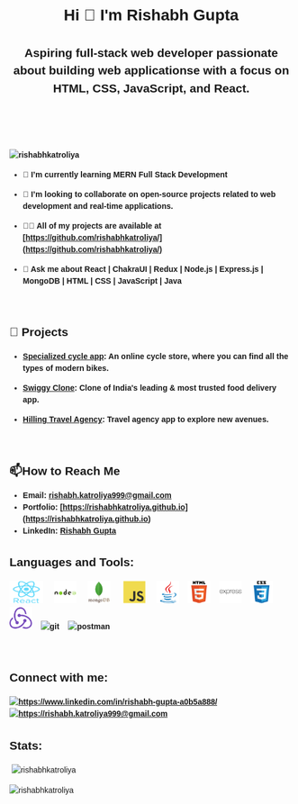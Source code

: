<body style="font-family: Arial, sans-serif; line-height: 1.5; margin: 0; padding: 20px;">
    <h1 align="center">Hi 👋 I'm Rishabh Gupta</h1>
    <h2 align="center"> Aspiring full-stack web developer passionate about building web applicationse with a focus on HTML, CSS, JavaScript, and React.</h2>
   
<br/>

<h4>
<!-- <a href="https://rishabhkatroliya.github.io/" target="blank">My Portfolio</a></h5>
Portfolio: [https://rishabhkatroliya.github.io](https://rishabhkatroliya.github.io)
<br/> -->
<br/>

<p align="left"> <img class="top_image" src="https://komarev.com/ghpvc/?username=rishabhkatroliya&label=Profile%20views&color=0e75b6&style=flat" alt="rishabhkatroliya" /> </p>

  <section>
  
  - 🌱 I’m currently learning **MERN Full Stack Development**

- 👯 I’m looking to collaborate on **open-source projects related to web development and real-time applications.**

- 👨‍💻 All of my projects are available at [https://github.com/rishabhkatroliya/](https://github.com/rishabhkatroliya/)

- 💬 Ask me about **React | ChakraUI | Redux | Node.js | Express.js | MongoDB | HTML | CSS | JavaScript | Java**

<!-- - 📫 How to reach me **rishabh.katroliya999@gmail.com** -->

 </section>
<br/>
<section>

<h2>🔭 Projects</h2>

- [**Specialized cycle app**](https://github.com/ProActive44/specialized-bike-app): An online cycle store, where you can find all the types of modern bikes.

- [**Swiggy Clone**](https://github.com/shaad72345/SwiggyClone): Clone of India's leading & most trusted food delivery app.

- [**Hilling Travel Agency**](https://github.com/rishabhkatroliya/travel-agency): Travel agency app to explore new avenues. 

</section>
<br/>
  <section>
  
 <h2>📫How to Reach Me</h2>

- Email: rishabh.katroliya999@gmail.com
- Portfolio: [https://rishabhkatroliya.github.io](https://rishabhkatroliya.github.io)
- LinkedIn: [Rishabh Gupta](https://www.linkedin.com/in/rishabh-gupta-a0b5a888/)

 </section>


  <section>
     <div> <h2 align="left">Languages and Tools:</h2></div>


<p align="left" >
   <img src="https://raw.githubusercontent.com/devicons/devicon/master/icons/react/react-original-wordmark.svg" alt="react" width="60" height="40"/> &nbsp; &nbsp; 
  <img src="https://raw.githubusercontent.com/devicons/devicon/master/icons/nodejs/nodejs-original-wordmark.svg" alt="nodejs" width="40" height="40"/> &nbsp;&nbsp;&nbsp;
   <img src="https://raw.githubusercontent.com/devicons/devicon/master/icons/mongodb/mongodb-original-wordmark.svg" alt="mongodb" width="40" height="40"/>&nbsp;&nbsp;&nbsp;&nbsp;&nbsp;
   <img src="https://raw.githubusercontent.com/devicons/devicon/master/icons/javascript/javascript-original.svg" alt="javascript" width="40" height="40"/>&nbsp;&nbsp;&nbsp;&nbsp;
  <img src="https://raw.githubusercontent.com/devicons/devicon/master/icons/java/java-original.svg" alt="java" width="40" height="40"/>&nbsp;&nbsp;&nbsp;
  <img src="https://raw.githubusercontent.com/devicons/devicon/master/icons/html5/html5-original-wordmark.svg" alt="html5" width="40" height="40"/>&nbsp;&nbsp;&nbsp;
<img src="https://raw.githubusercontent.com/devicons/devicon/master/icons/express/express-original-wordmark.svg" alt="express" width="40" height="40"/>&nbsp;&nbsp;&nbsp;
 <img src="https://raw.githubusercontent.com/devicons/devicon/master/icons/css3/css3-original-wordmark.svg" alt="css3" width="40" height="40"/>&nbsp;&nbsp;&nbsp;
  <img src="https://raw.githubusercontent.com/devicons/devicon/master/icons/redux/redux-original.svg" alt="redux" width="40" height="40"/>&nbsp;&nbsp;&nbsp;
  <img src="https://www.vectorlogo.zone/logos/git-scm/git-scm-icon.svg" alt="git" width="40" height="40"/>&nbsp;&nbsp;&nbsp;
  <img src="https://www.vectorlogo.zone/logos/getpostman/getpostman-icon.svg" alt="postman" width="40" height="40"/>
    </p>
        
  </section>
   &nbsp;

   <section>
   <h2 align="left">Connect with me:</h3>
<p align="left">
<a href="https://www.linkedin.com/in/rishabh-gupta-a0b5a888/" target="blank"> <img src="https://img.shields.io/badge/linkedin-%230077B5.svg?&style=for-the-badge&logo=linkedin&logoColor=white" alt="https://www.linkedin.com/in/rishabh-gupta-a0b5a888/" /></a>
 <a href="https://rishabh.katroliya999@gmail.com" target="_blank"> <img src="https://img.shields.io/badge/Gmail-D14836?style=for-the-badge&logo=gmail&logoColor=white" alt="https://rishabh.katroliya999@gmail.com" /></a>

</p>
</section>

 <h2 align="left">Stats:</h2>
 
  <p>
 
<p>&nbsp;<img align="center" src="https://github-readme-stats.vercel.app/api?username=rishabhkatroliya&show_icons=true&locale=en" alt="rishabhkatroliya" /></p>
    
<p><img align="center" src="https://github-readme-streak-stats.herokuapp.com/?user=rishabhkatroliya" alt="rishabhkatroliya" /></p>
 </p>

 </body>



